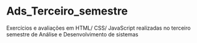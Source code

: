# Ads_Terceiro_semestre
Exercícios e avaliações em HTML/ CSS/ JavaScript realizadas no terceiro semestre de Análise e Desenvolvimento de sistemas 
